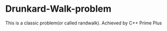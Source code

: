 # Drunkard-Walk-problem
 This is a classic problem(or called randwalk). Achieved by C++ Prime Plus                                        
